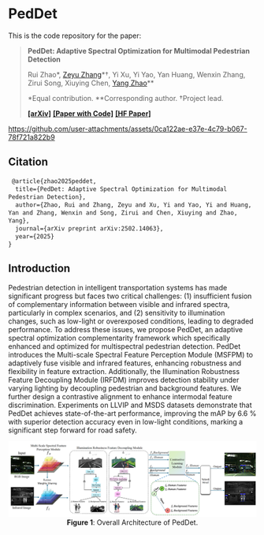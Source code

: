 # PedDet

This is the code repository for the paper:
> **PedDet: Adaptive Spectral Optimization for Multimodal Pedestrian Detection**
> 
> Rui Zhao\*, [Zeyu Zhang](https://steve-zeyu-zhang.github.io/)\*†, Yi Xu, Yi Yao, Yan Huang, Wenxin Zhang, Zirui Song, Xiuying Chen, [Yang Zhao](https://yangyangkiki.github.io/)\**
>
> \*Equal contribution. \**Corresponding author. †Project lead.
> 
> [**[arXiv]**](https://arxiv.org/abs/2502.14063) [**[Paper with Code]**](https://paperswithcode.com/paper/peddet-adaptive-spectral-optimization-for) **[[HF Paper]](https://huggingface.co/papers/2502.14063)**
>


https://github.com/user-attachments/assets/0ca122ae-e37e-4c79-b067-78f721a822b9



## Citation

```
 @article{zhao2025peddet,
  title={PedDet: Adaptive Spectral Optimization for Multimodal Pedestrian Detection},
  author={Zhao, Rui and Zhang, Zeyu and Xu, Yi and Yao, Yi and Huang, Yan and Zhang, Wenxin and Song, Zirui and Chen, Xiuying and Zhao, Yang},
  journal={arXiv preprint arXiv:2502.14063},
  year={2025}
}
```

## Introduction
Pedestrian detection in intelligent transportation systems has made significant progress but faces two critical challenges: (1) insufficient fusion of complementary information between visible and infrared spectra, particularly in complex scenarios, and (2) sensitivity to illumination changes, such as low-light or overexposed conditions, leading to degraded performance. To address these issues, we propose PedDet, an adaptive spectral optimization complementarity framework which specifically enhanced and optimized for multispectral pedestrian detection. PedDet introduces the Multi-scale Spectral Feature Perception Module (MSFPM) to adaptively fuse visible and infrared features, enhancing robustness and flexibility in feature extraction. Additionally, the Illumination Robustness Feature Decoupling Module (IRFDM) improves detection stability under varying lighting by decoupling pedestrian and background features. We further design a contrastive alignment to enhance intermodal feature discrimination. Experiments on LLVIP and MSDS datasets demonstrate that PedDet achieves state-of-the-art performance, improving the mAP by 6.6 % with superior detection accuracy even in low-light conditions, marking a significant step forward for road safety. 

<p align="center">
  <img src="fig1.png" alt="">
  <br>
  <b>Figure 1</b>: Overall Architecture of PedDet.
</p>

